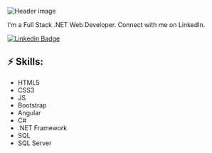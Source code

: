 ![Header image](https://raw.githubusercontent.com/jayrajroshan/jayrajroshan/master/Assets/GitHub_Header.jpg)
<!-- You can create your own header images using Canva, it has a lot of templates. If you do, use the following link https://www.canva.com/join/celeriac-tread-jellyfish -->
I'm a Full Stack .NET Web Developer. Connect with me on LinkedIn.


[![Linkedin Badge](https://img.shields.io/badge/-LinkedIn-blue?style=flat-square&logo=Linkedin&logoColor=white&link=https://www.linkedin.com/in/mohabyounis1%E2%9C%8C/)](https://www.linkedin.com/in/mohabyounis1%E2%9C%8C/)

## ⚡ Skills:
- HTML5
- CSS3
- JS
- Bootstrap
- Angular
- C#
- .NET Framework
- SQL
- SQL Server
